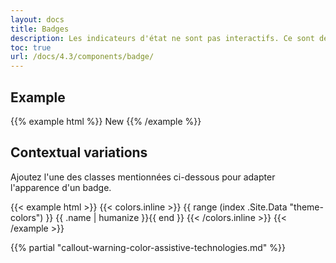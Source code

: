 ```yaml
---
layout: docs
title: Badges
description: Les indicateurs d'état ne sont pas interactifs. Ce sont des composants visuels qui communiquent par exemple le statut d'une liste et qui peuvent indiquer également le nombre d'éléments qu'elle contient.
toc: true
url: /docs/4.3/components/badge/
---
```


## Example

{{% example html %}}
<span class="badge badge-secondary">New</span>
{{% /example %}}

## Contextual variations

Ajoutez l'une des classes mentionnées ci-dessous pour adapter l'apparence d'un badge.

{{< example html >}}
{{< colors.inline >}}
{{ range (index .Site.Data "theme-colors") }}
<span class="badge badge-{{ .name }}">{{ .name | humanize }}</span>{{ end }}
{{< /colors.inline >}}
{{< /example >}}

{{% partial "callout-warning-color-assistive-technologies.md" %}}
